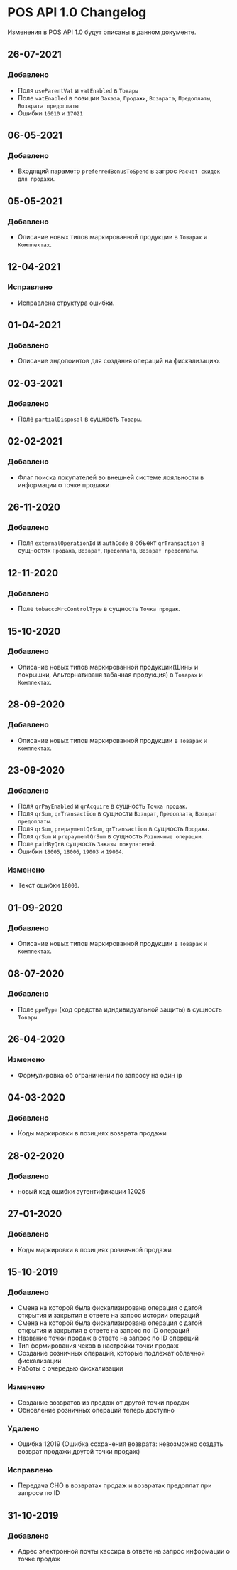 # POS API 1.0 Changelog
Изменения в POS API 1.0 будут описаны в данном документе.

## 26-07-2021
### Добавлено
 - Поля `useParentVat` и `vatEnabled` в `Товары`
 - Поле `vatEnabled` в позиции `Заказа`, `Продажи`, `Возврата`, `Предоплаты`, `Возврата предоплаты`
 - Ошибки `16010` и `17021`

## 06-05-2021
### Добавлено
 - Входящий параметр `preferredBonusToSpend` в запрос `Расчет скидок для продажи`.

## 05-05-2021
### Добавлено
- Описание новых типов маркированной продукции в `Товарах` и `Комплектах`.

## 12-04-2021
### Исправлено
 - Исправлена структура ошибки.

## 01-04-2021
### Добавлено
 - Описание эндопоинтов для создания операций на фискализацию.

## 02-03-2021
### Добавлено
 - Поле `partialDisposal` в сущность `Товары`.

## 02-02-2021
### Добавлено
- Флаг поиска покупателей во внешней системе лояльности в информации о точке продажи

## 26-11-2020
### Добавлено
 - Поля `externalOperationId` и `authCode` в объект `qrTransaction` в сущностях `Продажа`, `Возврат`, `Предоплата`, `Возврат предоплаты`.

## 12-11-2020
### Добавлено
- Поле `tobaccoMrcControlType` в сущность `Точка продаж`.

## 15-10-2020
### Добавлено
 - Описание новых типов маркированной продукции(Шины и покрышки, Альтернативаня табачная продукция) в `Товарах` и `Комплектах`.

## 28-09-2020
### Добавлено
 - Описание новых типов маркированной продукции в `Товарах` и `Комплектах`.

## 23-09-2020
### Добавлено
 - Поля `qrPayEnabled` и `qrAcquire` в сущность `Точка продаж`.
 - Поля `qrSum`, `qrTransaction` в сущности `Возврат`, `Предоплата`, `Возврат предоплаты`.
 - Поля `qrSum`, `prepaymentQrSum`, `qrTransaction` в сущность `Продажа`.
 - Поля `qrSum` и `prepaymentQrSum` в сущность `Розничные операции`.
 - Поле `paidByQr`в сущность `Заказы покупателей`.
 - Ошибки `18005`, `18006`, `19003` и `19004`.
### Изменено
 -  Текст ошибки `18000`.

## 01-09-2020
### Добавлено
 - Описание новых типов маркированной продукции в `Товарах` и `Комплектах`.

## 08-07-2020
### Добавлено
 - Поле `ppeType` (код средства идндивидуальной защиты) в сущность `Товары`.

## 26-04-2020
### Изменено
 - Формулировка об ограничении по запросу на один ip
 
## 04-03-2020
### Добавлено
- Коды маркировки в позициях возврата продажи

## 28-02-2020
### Добавлено
- новый код ошибки аутентификации 12025

## 27-01-2020
### Добавлено
- Коды маркировки в позициях розничной продажи

## 15-10-2019
### Добавлено
- Смена на которой была фискализирована операция с датой открытия и закрытия в ответе на запрос истории операций
- Смена на которой была фискализирована операция с датой открытия и закрытия в ответе на запрос по ID операций
- Название точки продаж в ответе на запрос по ID операций
- Тип формирования чеков в настройки точки продаж
- Создание розничных операций, которые подлежат облачной фискализации
- Работы с очередью фискализации

### Изменено
- Создание возвратов из продаж от другой точки продаж
- Обновление розничных операций теперь доступно

### Удалено
- Ошибка 12019 (Ошибка сохранения возврата: невозможно создать возврат продажи другой точки продаж)

### Исправлено
- Передача СНО в возвратах продаж и возвратах предоплат при запросе по ID

## 31-10-2019
### Добавлено
- Адрес электронной почты кассира в ответе на запрос информации о точке продаж